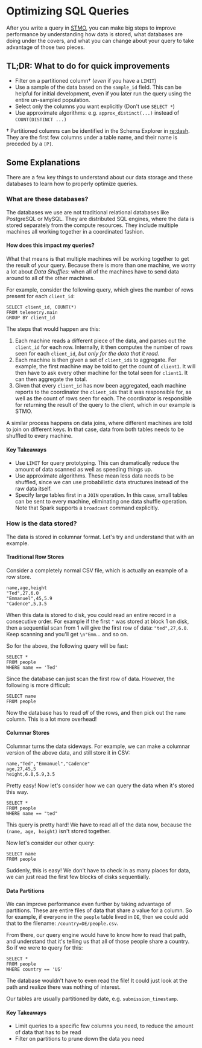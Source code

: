 # Optimizing SQL Queries

After you write a query in [STMO](https://sql.telemetry.mozilla.org), you can make big steps to improve performance by
understanding how data is stored, what databases are doing under the covers, and what you can change about your query to
take advantage of those two pieces.

## TL;DR: What to do for quick improvements

- Filter on a partitioned column† (_even_ if you have a `LIMIT`)
- Use a sample of the data based on the `sample_id` field. This can be helpful for initial development, even if you later run the query using the entire un-sampled population.
- Select only the columns you want explicitly (Don't use `SELECT *`)
- Use approximate algorithms: e.g. `approx_distinct(...)` instead of `COUNT(DISTINCT ...)`

† Partitioned columns can be identified in the Schema Explorer in [re:dash](https://sql.telemetry.mozilla.org).
  They are the first few columns under a table name, and their name is preceded by a `[P]`.

## Some Explanations

There are a few key things to understand about our data storage and these databases to
learn how to properly optimize queries.

### What are these databases?

The databases we use are not traditional relational databases like PostgreSQL or MySQL.
They are distributed SQL engines, where the data is stored separately from the compute resources.
They include multiple machines all working together in a coordinated fashion.

#### How does this impact my queries?

What that means is that multiple machines will be working together to get the result of your
query. Because there is more than one machine, we worry a lot about _Data Shuffles_: when all
of the machines have to send data around to all of the other machines.

For example, consider the following query, which gives the number of rows present for each
`client_id`:

```
SELECT client_id, COUNT(*)
FROM telemetry.main
GROUP BY client_id
```

The steps that would happen are this:
1. Each machine reads a different piece of the data, and parses out the `client_id` for
   each row. Internally, it then computes the number of rows seen for each `client_id`,
   _but only for the data that it read_.
1. Each machine is then given a set of `client_id`s to aggregate. For example, the first
   machine may be told to get the count of `client1`. It will then have to ask every other
   machine for the total seen for `client1`. It can then aggregate the total.
1. Given that every `client_id` has now been aggregated, each machine reports to the coordinator
   the `client_id`s that it was responsible for, as well as the count of rows seen for each.
   The coordinator is responsible for returning the result of the query to the client,
   which in our example is STMO.

A similar process happens on data joins, where different machines are told to join on
different keys. In that case, data from both tables needs to be shuffled to every machine.

#### Key Takeaways

- Use `LIMIT` for query prototyping. This can dramatically reduce the amount of data scanned
  as well as speeding things up.
- Use approximate algorithms. These mean less data needs to be shuffled, since we can use
  probabilistic data structures instead of the raw data itself.
- Specify large tables first in a `JOIN` operation. In this case, small tables can be sent to
  every machine, eliminating one data shuffle operation. Note that Spark supports a `broadcast`
  command explicitly.

### How is the data stored?

The data is stored in columnar format. Let's try and understand that with an example.

#### Traditional Row Stores

Consider a completely normal CSV file, which is actually an example of a row store.

```
name,age,height
"Ted",27,6.0
"Emmanuel",45,5.9
"Cadence",5,3.5
```

When this data is stored to disk, you could read an entire record in a consecutive order. For example if
the first `"` was stored at block 1 on disk, then a sequential scan from 1 will give the first row of
data: `"ted",27,6.0`. Keep scanning and you'll get `\n"Emm`... and so on.

So for the above, the following query will be fast:

```
SELECT *
FROM people
WHERE name == 'Ted'
```

Since the database can just scan the first row of data. However, the following is more difficult:

```
SELECT name
FROM people
```

Now the database has to read _all_ of the rows, and then pick out the `name` column. This is a lot
more overhead!

#### Columnar Stores

Columnar turns the data sideways. For example, we can make a columnar version of the above data,
and still store it in CSV:

```
name,"Ted","Emmanuel","Cadence"
age,27,45,5
height,6.0,5.9,3.5
```

Pretty easy! Now let's consider how we can query the data when it's stored this way.

```
SELECT *
FROM people
WHERE name == "ted"
```

This query is pretty hard! We have to read all of the data now, because the
`(name, age, height)` isn't stored together.

Now let's consider our other query:

```
SELECT name
FROM people
```

Suddenly, this is easy! We don't have to check in as many places for data,
we can just read the first few blocks of disks sequentially.

#### Data Partitions

We can improve performance even further by taking advantage of partitions. These are entire files of data
that share a value for a column. So for example, if everyone in the `people` table lived in `DE`, then we
could add that to the filename: `/country=DE/people.csv`.

From there, our query engine would have to know how to read that path, and understand that it's telling us
that all of those people share a country. So if we were to query for this:

```
SELECT *
FROM people
WHERE country == 'US'
```

The database wouldn't have to even read the file! It could just look at the path and realize there was
nothing of interest.

Our tables are usually partitioned by date, e.g. `submission_timestamp`.

#### Key Takeaways

- Limit queries to a specific few columns you need, to reduce the amount of data that has to be read
- Filter on partitions to prune down the data you need
